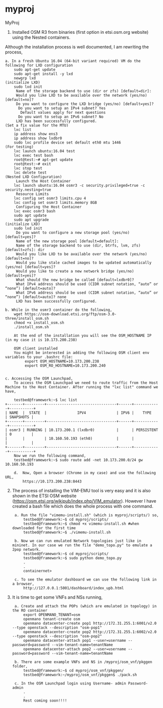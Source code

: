 # myproj
MyProj

1. Installed OSM R3 from binaries (first option in etsi.osm.org website) using the Nested containers.

Although the installation process is well documented, I am rewriting the process,

	a. In a fresh Ubuntu 16.04 (64-bit variant required) VM do the following for LXD configuration
		sudo apt-get update
		sudo apt-get install -y lxd
		newgrp lxd
	(initialize LXD)
		sudo lxd init
		 Name of the storage backend to use (dir or zfs) [default=dir]:
		 Would you like LXD to be available over the network (yes/no) [default=no]?
		 Do you want to configure the LXD bridge (yes/no) [default=yes]?
		  Do you want to setup an IPv4 subnet? Yes
		   Default values apply for next questions
		  Do you want to setup an IPv6 subnet? No
		 LXD has been successfully configured.
	(Set a fix value for the MTU)
		lxc list
		ip address show ens3
		ip address show lxdbr0
		sudo lxc profile device set default eth0 mtu 1446
	(For testing)
		lxc launch ubuntu:16.04 test
		lxc exec test bash
		root@test:~# apt-get update
		root@test:~# exit
		lxc stop test
		lxc delete test
	(Nested LXD Configuration)
	     Launch the Host Container
		lxc launch ubuntu:16.04 osmr3 -c security.privileged=true -c security.nesting=true
	     Resource Limits
		lxc config set osmr3 limits.cpu 4
		lxc config set osmr3 limits.memory 8GB
	     Configuring the Host Container
		lxc exec osmr3 bash
		sudo apt update
		sudo apt upgrade
	(initialize LXD)
		sudo lxd init
		 Do you want to configure a new storage pool (yes/no) [default=yes]?
		 Name of the new storage pool [default=default]:
		 Name of the storage backend to use (dir, btrfs, lvm, zfs) [default=zfs]: dir
		 Would you like LXD to be available over the network (yes/no) [default=no]?
		 Would you like stale cached images to be updated automatically (yes/no) [default=yes]?
		 Would you like to create a new network bridge (yes/no) [default=yes]?
		 What should the new bridge be called [default=lxdbr0]?
		 What IPv4 address should be used (CIDR subnet notation, “auto” or “none”) [default=auto]?
		 What IPv6 address should be used (CIDR subnet notation, “auto” or “none”) [default=auto]? none
		 LXD has been successfully configured.

	b. While in the osmr3 container do the following,
		wget https://osm-download.etsi.org/ftp/osm-3.0-three/install_osm.sh
		chmod +x install_osm.sh
		./install_osm.sh

		At the end of the installation you will see the OSM_HOSTNAME IP (in my case it is 10.173.200.238)

		OSM client installed
		You might be interested in adding the following OSM client env variables to your .bashrc file:
		     export OSM_HOSTNAME=10.173.200.238
		     export OSM_RO_HOSTNAME=10.173.200.240


	c. Accessing the OSM Launchpad,
		To access the OSM Launchpad we need to route traffic from the Host Machine to the Host Container. After running the "lxc list" command we have,

		testbed@framework:~$ lxc list
    +-------+---------+--------------------------------+------+------------+-----------+
    | NAME  |  STATE  |              IPV4              | IPV6 |    TYPE    | SNAPSHOTS |
    +-------+---------+--------------------------------+------+------------+-----------+
    | osmr3 | RUNNING | 10.173.200.1 (lxdbr0)          |      | PERSISTENT | 0         |
    |       |         | 10.160.50.193 (eth0)           |      |            |           |
    +-------+---------+--------------------------------+------+------------+-----------+
		Now we run the following command,
		testbed@framework:~$ sudo route add -net 10.173.200.0/24 gw 10.160.50.193

		d.  Now, Open a browser (Chrome in my case) and use the following URL,
			https://10.173.200.238:8443

2. The process of installing the VIM-EMU tool is very easy and it is also shown in the ETSI OSM website (https://osm.etsi.org/wikipub/index.php/VIM_emulator). However I have created a bash file which does the whole process with one command.

		a. Run the file "vimemu-install.sh" (which is myproj/scripts/) so,
			testbed@framework:~$ cd myproj/scripts/
			testbed@framework:~$ chmod +x vimemu-install.sh #when downloaded for the first time
			testbed@framework:~$ ./vimemu-install.sh

		b. Now we can run emulated Network topologies just like in mininet. In our case we run the file "demo_topo.py" to emulate a 2pop network.
			testbed@framework:~$ cd myproj/scripts/
			testbed@framework:~$ sudo python demo_topo.py
			.
			.
			containernet>

		c. To see the emulator dashboard we can use the following link in a browser,
		 	http://127.0.0.1:5001/dashboard/index_upb.html

3. It is time to get some VNFs and NSs running,

		a. Create and attach the POPs (which are emulated in topology) in the RO container
			export OPENMANO_TENANT=osm
			openmano tenant-create osm
			openmano datacenter-create pop1 http://172.31.255.1:6001/v2.0 --type openstack --description "osm-pop1"
			openmano datacenter-create pop2 http://172.31.255.1:6002/v2.0 --type openstack --description "osm-pop2"
			openmano datacenter-attach pop1 --user=username --password=password --vim-tenant-name=tenantName
			openmano datacenter-attach pop2 --user=username --password=password --vim-tenant-name=tenantName

		b. There are some example VNFs and NS in /myproj/osm_vnf/pkggen folder,
			testbed@framework:~$ cd myproj/osm_vnf/pkggen/
			testbed@framework:~/myproj/osm_vnf/pkggen$ ./pack.sh

		c. In the OSM Launchpad login using Username- admin Password- admin
			.
			.
			Rest coming soon!!!!
